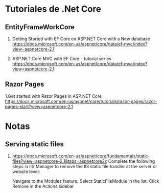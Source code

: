 # Tutoriales de .Net Core

## EntityFrameWorkCore
1. Getting Started with EF Core on ASP.NET Core with a New database
	https://docs.microsoft.com/en-us/aspnet/core/data/ef-mvc/index?view=aspnetcore-2.1

9. ASP.NET Core MVC with EF Core - tutorial series
	https://docs.microsoft.com/en-us/aspnet/core/data/ef-mvc/index?view=aspnetcore-2.1

## Razor Pages

1.Get started with Razor Pages in ASP.NET Core
	https://docs.microsoft.com/en-us/aspnet/core/tutorials/razor-pages/razor-pages-start?view=aspnetcore-2.1

# Notas

## Serving static files

1. https://docs.microsoft.com/en-us/aspnet/core/fundamentals/static-files?view=aspnetcore-2.1&tabs=aspnetcore2x
	Complete the following steps in IIS Manager to remove the IIS static file handler at the server or website level:

	Navigate to the Modules feature.
	Select StaticFileModule in the list.
	Click Remove in the Actions sidebar